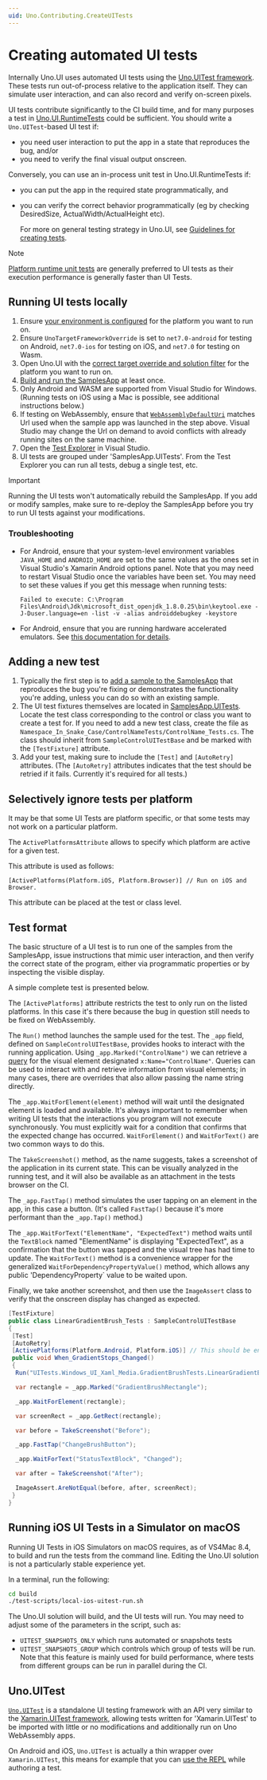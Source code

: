 ```yaml
---
uid: Uno.Contributing.CreateUITests
---
```


# Creating automated UI tests

Internally Uno.UI uses automated UI tests using the [Uno.UITest framework](https://github.com/unoplatform/Uno.UITest). These tests run out-of-process relative to the application itself. They can simulate user interaction, and can also record and verify on-screen pixels.

UI tests contribute significantly to the CI build time, and for many purposes a test in [Uno.UI.RuntimeTests](creating-runtime-tests.md) could be sufficient. You should write a `Uno.UITest`-based UI test if:

- you need user interaction to put the app in a state that reproduces the bug, and/or
- you need to verify the final visual output onscreen.

 Conversely, you can use an in-process unit test in Uno.UI.RuntimeTests if:

- you can put the app in the required state programmatically, and
- you can verify the correct behavior programmatically (eg by checking DesiredSize, ActualWidth/ActualHeight etc).

  For more on general testing strategy in Uno.UI, see [Guidelines for creating tests](../contributing/guidelines/creating-tests.md).

> [!NOTE]
> [Platform runtime unit tests](../contributing/guidelines/creating-tests.md) are generally preferred to UI tests as their execution performance is generally faster than UI Tests.

## Running UI tests locally

1. Ensure [your environment is configured](xref:Uno.GetStarted.vs2022) for the platform you want to run on.
1. Ensure `UnoTargetFrameworkOverride` is set to `net7.0-android` for testing on Android, `net7.0-ios` for testing on iOS, and `net7.0` for testing on Wasm.
1. Open Uno.UI with the [correct target override and solution filter](building-uno-ui.md) for the platform you want to run on.
1. [Build and run the SamplesApp](working-with-the-samples-apps.md) at least once.
1. Only Android and WASM are supported from Visual Studio for Windows. (Running tests on iOS using a Mac is possible, see additional instructions below.)
1. If testing on WebAssembly, ensure that [`WebAssemblyDefaultUri`](https://github.com/unoplatform/uno/blob/master/src/SamplesApp/SamplesApp.UITests/Constants.cs) matches Url used when the sample app was launched in the step above. Visual Studio may change the Url on demand to avoid conflicts with already running sites on the same machine.
1. Open the [Test Explorer](https://docs.microsoft.com/visualstudio/test/run-unit-tests-with-test-explorer) in Visual Studio.
1. UI tests are grouped under 'SamplesApp.UITests'. From the Test Explorer you can run all tests, debug a single test, etc.

> [!IMPORTANT]
> Running the UI tests won't automatically rebuild the SamplesApp. If you add or modify samples, make sure to re-deploy the SamplesApp before you try to run UI tests against your modifications.

### Troubleshooting

- For Android, ensure that your system-level environment variables `JAVA_HOME` and `ANDROID_HOME` are set to the same values as the ones set in Visual Studio's Xamarin Android options panel. Note that you may need to restart Visual Studio once the variables have been set. You may need to set these values if you get this message when running tests:

   ```
   Failed to execute: C:\Program Files\Android\Jdk\microsoft_dist_openjdk_1.8.0.25\bin\keytool.exe -J-Duser.language=en -list -v -alias androiddebugkey -keystore
   ```

- For Android, ensure that you are running hardware accelerated emulators. See [this documentation for details](https://docs.microsoft.com/en-us/xamarin/android/get-started/installation/android-emulator/hardware-acceleration?pivots=windows).

## Adding a new test

1. Typically the first step is to [add a sample to the SamplesApp](working-with-the-samples-apps.md) that reproduces the bug you're fixing or demonstrates the functionality you're adding, unless you can do so with an existing sample.
2. The UI test fixtures themselves are located in [SamplesApp.UITests](https://github.com/unoplatform/uno/tree/master/src/SamplesApp/SamplesApp.UITests). Locate the test class corresponding to the control or class you want to create a test for. If you need to add a new test class, create the file as `Namespace_In_Snake_Case/ControlNameTests/ControlName_Tests.cs`. The class should inherit from `SampleControlUITestBase` and be marked with the `[TestFixture]` attribute.
3. Add your test, making sure to include the `[Test]` and `[AutoRetry]` attributes. (The `[AutoRetry]` attributes indicates that the test should be retried if it fails. Currently it's required for all tests.)

## Selectively ignore tests per platform

It may be that some UI Tests are platform specific, or that some tests may not work on a particular platform.

The `ActivePlatformsAttribute` allows to specify which platform are active for a given test.

This attribute is used as follows:

```
[ActivePlatforms(Platform.iOS, Platform.Browser)] // Run on iOS and Browser.
```

This attribute can be placed at the test or class level.

## Test format

The basic structure of a UI test is to run one of the samples from the SamplesApp, issue instructions that mimic user interaction, and then verify the correct state of the program, either via programmatic properties or by inspecting the visible display.

A simple complete test is presented below.

The `[ActivePlatforms]` attribute restricts the test to only run on the listed platforms. In this case it's there because the bug in question still needs to be fixed on WebAssembly.

The `Run()` method launches the sample used for the test. The `_app` field, defined on `SampleControlUITestBase`, provides hooks to interact with the running application. Using `_app.Marked("ControlName")` we can retrieve a [query](https://github.com/unoplatform/Uno.UITest/blob/master/src/Uno.UITest.Helpers/Helpers/UITests.Queries/Query.cs) for the visual element designated `x:Name="ControlName"`. Queries can be used to interact with and retrieve information from visual elements; in many cases, there are overrides that also allow passing the name string directly.

The `_app.WaitForElement(element)` method will wait until the designated element is loaded and available. It's always important to remember when writing UI tests that the interactions you program will not execute synchronously. You must explicitly wait for a condition that confirms that the expected change has occurred. `WaitForElement()` and `WaitForText()` are two common ways to do this.

The `TakeScreenshot()` method, as the name suggests, takes a screenshot of the application in its current state. This can be visually analyzed in the running test, and it will also be available as an attachment in the tests browser on the CI.

The `_app.FastTap()` method simulates the user tapping on an element in the app, in this case a button. (It's called `FastTap()` because it's more performant than the `_app.Tap()` method.)

The `_app.WaitForText("ElementName", "ExpectedText")` method waits until the `TextBlock` named "ElementName" is displaying "ExpectedText", as a confirmation that the button was tapped and the visual tree has had time to update. The `WaitForText()` method is a convenience wrapper for the generalized `WaitForDependencyPropertyValue()` method, which allows any public 'DependencyProperty` value to be waited upon.

Finally, we take another screenshot, and then use the `ImageAssert` class to verify that the onscreen display has changed as expected.

```csharp
[TestFixture]
public class LinearGradientBrush_Tests : SampleControlUITestBase
{
 [Test]
 [AutoRetry]
 [ActivePlatforms(Platform.Android, Platform.iOS)] // This should be enabled for WASM once it no longer uses the LEGACY_SHAPE_MEASURE code path - https://github.com/unoplatform/uno/issues/2983
 public void When_GradientStops_Changed()
 {
  Run("UITests.Windows_UI_Xaml_Media.GradientBrushTests.LinearGradientBrush_Change_Stops");

  var rectangle = _app.Marked("GradientBrushRectangle");

  _app.WaitForElement(rectangle);

  var screenRect = _app.GetRect(rectangle);

  var before = TakeScreenshot("Before");

  _app.FastTap("ChangeBrushButton");

  _app.WaitForText("StatusTextBlock", "Changed");

  var after = TakeScreenshot("After");

  ImageAssert.AreNotEqual(before, after, screenRect);
 }
}
```

## Running iOS UI Tests in a Simulator on macOS

Running UI Tests in iOS Simulators on macOS requires, as of VS4Mac 8.4, to build and run the tests from the command line. Editing the Uno.UI solution is not a particularly stable experience yet.

In a terminal, run the following:

```bash
cd build
./test-scripts/local-ios-uitest-run.sh
```

The Uno.UI solution will build, and the UI tests will run. You may need to adjust some of the parameters in the script, such as:

- `UITEST_SNAPSHOTS_ONLY` which runs automated or snapshots tests
- `UITEST_SNAPSHOTS_GROUP` which controls which group of tests will be run. Note that this feature is mainly used for build performance, where tests from different groups can be run in parallel during the CI.

## Uno.UITest

[`Uno.UITest`](https://github.com/unoplatform/Uno.UITest) is a standalone UI testing framework with an API very similar to the [Xamarin.UITest framework](https://docs.microsoft.com/en-us/appcenter/test-cloud/frameworks/uitest/), allowing tests written for 'Xamarin.UITest' to be imported with little or no modifications and additionally run on Uno WebAssembly apps.

On Android and iOS, `Uno.UITest` is actually a thin wrapper over `Xamarin.UITest`, this means for example that you can [use the REPL](https://docs.microsoft.com/en-us/appcenter/test-cloud/frameworks/uitest/#using-the-repl) while authoring a test.
